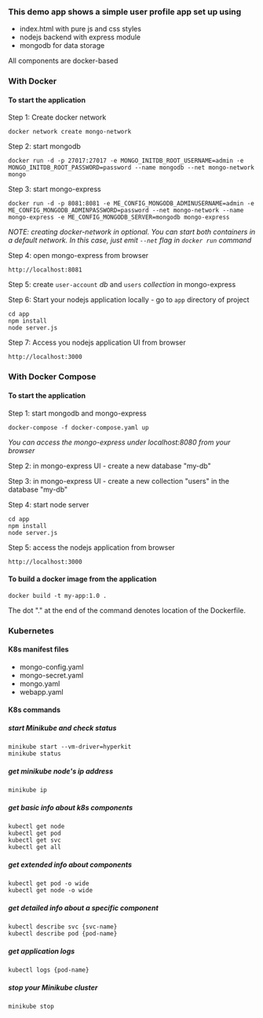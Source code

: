 ### This demo app shows a simple user profile app set up using

- index.html with pure js and css styles
- nodejs backend with express module
- mongodb for data storage

All components are docker-based

### With Docker

#### To start the application

Step 1: Create docker network

    docker network create mongo-network

Step 2: start mongodb

    docker run -d -p 27017:27017 -e MONGO_INITDB_ROOT_USERNAME=admin -e MONGO_INITDB_ROOT_PASSWORD=password --name mongodb --net mongo-network mongo

Step 3: start mongo-express

    docker run -d -p 8081:8081 -e ME_CONFIG_MONGODB_ADMINUSERNAME=admin -e ME_CONFIG_MONGODB_ADMINPASSWORD=password --net mongo-network --name mongo-express -e ME_CONFIG_MONGODB_SERVER=mongodb mongo-express

_NOTE: creating docker-network in optional. You can start both containers in a default network. In this case, just emit `--net` flag in `docker run` command_

Step 4: open mongo-express from browser

    http://localhost:8081

Step 5: create `user-account` _db_ and `users` _collection_ in mongo-express

Step 6: Start your nodejs application locally - go to `app` directory of project

    cd app
    npm install
    node server.js

Step 7: Access you nodejs application UI from browser

    http://localhost:3000

### With Docker Compose

#### To start the application

Step 1: start mongodb and mongo-express

    docker-compose -f docker-compose.yaml up

_You can access the mongo-express under localhost:8080 from your browser_

Step 2: in mongo-express UI - create a new database "my-db"

Step 3: in mongo-express UI - create a new collection "users" in the database "my-db"

Step 4: start node server

    cd app
    npm install
    node server.js

Step 5: access the nodejs application from browser

    http://localhost:3000

#### To build a docker image from the application

    docker build -t my-app:1.0 .

The dot "." at the end of the command denotes location of the Dockerfile.

### Kubernetes

#### K8s manifest files

- mongo-config.yaml
- mongo-secret.yaml
- mongo.yaml
- webapp.yaml

#### K8s commands

##### start Minikube and check status

    minikube start --vm-driver=hyperkit
    minikube status

##### get minikube node's ip address

    minikube ip

##### get basic info about k8s components

    kubectl get node
    kubectl get pod
    kubectl get svc
    kubectl get all

##### get extended info about components

    kubectl get pod -o wide
    kubectl get node -o wide

##### get detailed info about a specific component

    kubectl describe svc {svc-name}
    kubectl describe pod {pod-name}

##### get application logs

    kubectl logs {pod-name}

##### stop your Minikube cluster

    minikube stop
